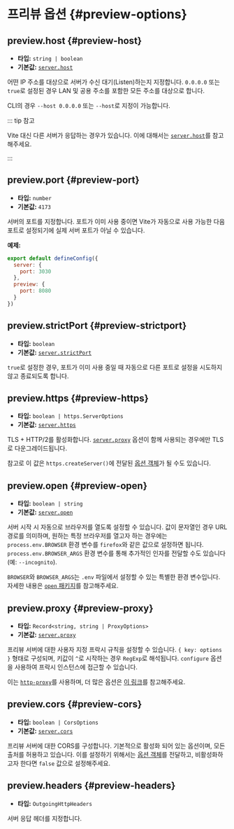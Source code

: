 # 프리뷰 옵션 {#preview-options}

## preview.host {#preview-host}

- **타입:** `string | boolean`
- **기본값:** [`server.host`](./server-options#server-host)

어떤 IP 주소를 대상으로 서버가 수신 대기(Listen)하는지 지정합니다.
`0.0.0.0` 또는 `true`로 설정된 경우 LAN 및 공용 주소를 포함한 모든 주소를 대상으로 합니다.

CLI의 경우 `--host 0.0.0.0` 또는 `--host`로 지정이 가능합니다.

::: tip 참고

Vite 대신 다른 서버가 응답하는 경우가 있습니다.
이에 대해서는 [`server.host`](./server-options#server-host)를 참고해주세요.

:::

## preview.port {#preview-port}

- **타입:** `number`
- **기본값:** `4173`

서버의 포트를 지정합니다. 포트가 이미 사용 중이면 Vite가 자동으로 사용 가능한 다음 포트로 설정되기에 실제 서버 포트가 아닐 수 있습니다.

**예제:**

```js
export default defineConfig({
  server: {
    port: 3030
  },
  preview: {
    port: 8080
  }
})
```

## preview.strictPort {#preview-strictport}

- **타입:** `boolean`
- **기본값:** [`server.strictPort`](./server-options#server-strictport)

`true`로 설정한 경우, 포트가 이미 사용 중일 때 자동으로 다른 포트로 설정을 시도하지 않고 종료되도록 합니다.

## preview.https {#preview-https}

- **타입:** `boolean | https.ServerOptions`
- **기본값:** [`server.https`](./server-options#server-https)

TLS + HTTP/2를 활성화합니다. [`server.proxy`](./server-options#server-proxy) 옵션이 함께 사용되는 경우에만 TLS로 다운그레이드됩니다.

참고로 이 값은 `https.createServer()`에 전달된 [옵션 객체](https://nodejs.org/api/https.html#https_https_createserver_options_requestlistener)가 될 수도 있습니다.

## preview.open {#preview-open}

- **타입:** `boolean | string`
- **기본값:** [`server.open`](./server-options#server-open)

서버 시작 시 자동으로 브라우저를 열도록 설정할 수 있습니다. 값이 문자열인 경우 URL 경로를 의미하며, 원하는 특정 브라우저를 열고자 하는 경우에는 `process.env.BROWSER` 환경 변수를 `firefox`와 같은 값으로 설정하면 됩니다. `process.env.BROWSER_ARGS` 환경 변수를 통해 추가적인 인자를 전달할 수도 있습니다(예: `--incognito`).

`BROWSER`와 `BROWSER_ARGS`는 `.env` 파일에서 설정할 수 있는 특별한 환경 변수입니다. 자세한 내용은 [`open` 패키지](https://github.com/sindresorhus/open#app)를 참고해주세요.

## preview.proxy {#preview-proxy}

- **타입:** `Record<string, string | ProxyOptions>`
- **기본값:** [`server.proxy`](./server-options#server-proxy)

프리뷰 서버에 대한 사용자 지정 프락시 규칙을 설정할 수 있습니다. `{ key: options }` 형태로 구성되며, 키값이 `^`로 시작하는 경우 `RegExp`로 해석됩니다. `configure` 옵션을 사용하여 프락시 인스턴스에 접근할 수 있습니다.

이는 [`http-proxy`](https://github.com/http-party/node-http-proxy)를 사용하며, 더 많은 옵션은 [이 링크](https://github.com/http-party/node-http-proxy#options)를 참고해주세요.

## preview.cors {#preview-cors}

- **타입:** `boolean | CorsOptions`
- **기본값:** [`server.cors`](./server-options#server-cors)

프리뷰 서버에 대한 CORS를 구성합니다. 기본적으로 활성화 되어 있는 옵션이며, 모든 출처를 허용하고 있습니다. 이를 설정하기 위해서는 [옵션 객체](https://github.com/expressjs/cors#configuration-options)를 전달하고, 비활성화하고자 한다면 `false` 값으로 설정해주세요.

## preview.headers {#preview-headers}

- **타입:** `OutgoingHttpHeaders`

서버 응답 헤더를 지정합니다.